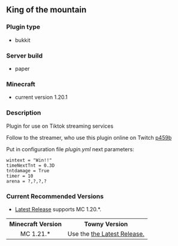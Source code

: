 ## King of the mountain
### Plugin type
- bukkit
### Server build
- paper
### Minecraft
- current version 1.20.1
### Description
Plugin for use on Tiktok streaming services

Follow to the streamer, who use this plugin online on Twitch [p459b](https://www.twitch.tv/p459b)

Put in configuration file *plugin.yml* next parameters:
```
wintext = "Win!!"
timeNextTnt = 0.3D
tntdamage = True
timer = 10
arena = ?,?,?,?
```
### Current Recommended Versions
* [Latest Release](https://github.com/jdayamx/king/releases/latest/) supports MC 1.20.*.

<table>
<tr><th> Minecraft Version</th><th>Towny Version</th></tr>
<tr align=center><td> MC 1.21.* </td><td> Use the <a href=https://github.com/jdayamx/king/releases>the Latest Release.</a></td>
</table>